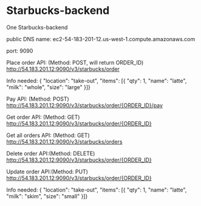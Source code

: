 # Starbucks-backend
One Starbucks-backend


public DNS name: ec2-54-183-201-12.us-west-1.compute.amazonaws.com

port: 9090



Place order API: (Method: POST, will return ORDER_ID)
http://54.183.201.12:9090/v3/starbucks/order

Info needed:
    { "location": "take-out",
      "items": [{
      "qty": 1,
      "name": "latte",
      "milk": "whole",
      "size": "large"
    }]}



Pay API: (Method: POST)
http://54.183.201.12:9090/v3/starbucks/order/{ORDER_ID}/pay



Get order API: (Method: GET)
http://54.183.201.12:9090/v3/starbucks/order/{ORDER_ID}



Get all orders API: (Method: GET)
http://54.183.201.12:9090/v3/starbucks/orders



Delete order API:(Method: DELETE)
http://54.183.201.12:9090/v3/starbucks/order/{ORDER_ID}



Update order API:(Method: PUT)
http://54.183.201.12:9090/v3/starbucks/order/{ORDER_ID}

Info needed:
    { "location": "take-out",
      "items": [{
      "qty": 1,
      "name": "latte",
      "milk": "skim",
      "size": "small"
    }]}
